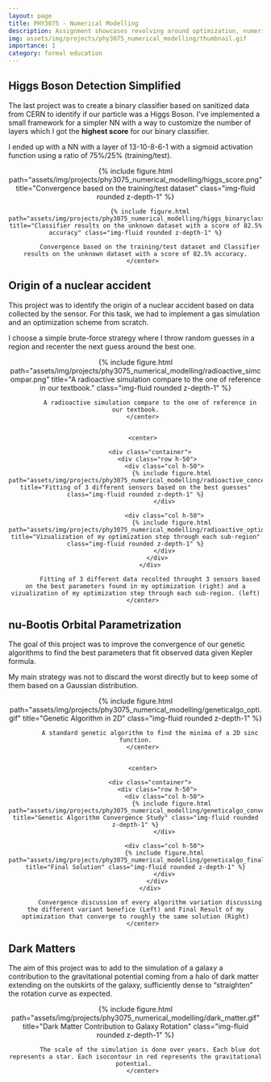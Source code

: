 ```yaml
---
layout: page
title: PHY3075 - Numerical Modelling
description: Assignment showcases revolving around optimization, numerical simulation, and more.
img: assets/img/projects/phy3075_numerical_modelling/thumbnail.gif
importance: 1
category: formal education
---
```


## Higgs Boson Detection Simplified

The last project was to create a binary classifier based on sanitized data from CERN to identify if our particle was a Higgs Boson. I've implemented a small framework for a simpler NN with a way to customize the number of layers which I got the **highest score** for our binary classifier. 

I ended up with a NN with a layer of 13-10-8-6-1 with a sigmoid activation function using a ratio of 75%/25% (training/test).

<div class="row-sm mt-3 mt-md-0 pb-2">
        <center>
            {% include figure.html path="assets/img/projects/phy3075_numerical_modelling/higgs_score.png" title="Convergence based on the training/test dataset" class="img-fluid rounded z-depth-1" %}

            {% include figure.html path="assets/img/projects/phy3075_numerical_modelling/higgs_binaryclassifier.png" title="Classifier results on the unknown dataset with a score of 82.5% accuracy" class="img-fluid rounded z-depth-1" %}

            Convergence based on the training/test dataset and Classifier results on the unknown dataset with a score of 82.5% accuracy.
        </center>
</div>


## Origin of a nuclear accident

This project was to identify the origin of a nuclear accident based on data collected by the sensor. For this task, we had to implement a gas simulation and an optimization scheme from scratch.

I choose a simple brute-force strategy where I throw random guesses in a region and recenter the next guess around the best one.

<div class="row-sm mt-3 mt-md-0 pb-2">
        <center>
            {% include figure.html path="assets/img/projects/phy3075_numerical_modelling/radioactive_simcompar.png" title="A radioactive simulation compare to the one of reference in our textbook." class="img-fluid rounded z-depth-1" %}

            A radioactive simulation compare to the one of reference in our textbook.
        </center>
        
        
        <center>

            <div class="container">
                <div class="row h-50">
                    <div class="col h-50">
                        {% include figure.html path="assets/img/projects/phy3075_numerical_modelling/radioactive_concentration.png" title="Fitting of 3 different sensors based on the best guesses" class="img-fluid rounded z-depth-1" %}
                    </div>

                    <div class="col h-50">
                        {% include figure.html path="assets/img/projects/phy3075_numerical_modelling/radioactive_optidivideandconquer.png" title="Vizualization of my optimization step through each sub-region" class="img-fluid rounded z-depth-1" %}
                    </div>
                </div>
            </div>

            Fitting of 3 different data recolted throught 3 sensors based on the best parameters found in my optimization (right) and a vizualization of my optimization step through each sub-region. (left)
        </center>

</div>


## nu-Bootis Orbital Parametrization

The goal of this project was to improve the convergence of our genetic algorithms to find the best parameters that fit observed data given Kepler formula.

My main strategy was not to discard the worst directly but to keep some of them based on a Gaussian distribution.

<div class="row-sm mt-3 mt-md-0 pb-2">
        <center>
            {% include figure.html path="assets/img/projects/phy3075_numerical_modelling/geneticalgo_opti.gif" title="Genetic Algorithm in 2D" class="img-fluid rounded z-depth-1" %}

            A standard genetic algorithm to find the minima of a 2D sinc function.
        </center>
        
        
        <center>

            <div class="container">
                <div class="row h-50">
                    <div class="col h-50">
                        {% include figure.html path="assets/img/projects/phy3075_numerical_modelling/geneticalgo_convergence.png" title="Genetic Algorithm Convergence Study" class="img-fluid rounded z-depth-1" %}
                    </div>

                    <div class="col h-50">
                    {% include figure.html path="assets/img/projects/phy3075_numerical_modelling/geneticalgo_finalresult.png" title="Final Solution" class="img-fluid rounded z-depth-1" %}
                    </div>
                </div>
            </div>

            Convergence discussion of every algorithm variation discussing the different variant benefice (Left) and Final Result of my optimization that converge to roughly the same solution (Right)
        </center>
</div>

## Dark Matters

The aim of this project was to add to the simulation of a galaxy a contribution to the gravitational potential coming from a halo of dark matter extending on the outskirts of the galaxy, sufficiently dense to “straighten” the rotation curve as expected.


<div class="row-sm mt-3 mt-md-0 pb-2">
        <center>
            {% include figure.html path="assets/img/projects/phy3075_numerical_modelling/dark_matter.gif" title="Dark Matter Contribution to Galaxy Rotation" class="img-fluid rounded z-depth-1" %}

            The scale of the simulation is done over years. Each blue dot represents a star. Each isocontour in red represents the gravitational potential. 
        </center>
</div>